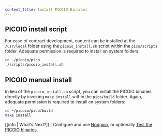 ```yaml
---
content_title: Install PICOIO Binaries
---
```


## PICOIO install script

For ease of contract development, content can be installed at the `/usr/local` folder using the `picoio_install.sh` script within the `pico/scripts` folder. Adequate permission is required to install on system folders:

```sh
cd ~/picoio/pico
./scripts/picoio_install.sh
```

## PICOIO manual install

In lieu of the `picoio_install.sh` script, you can install the PICOIO binaries directly by invoking `make install` within the `pico/build` folder. Again, adequate permission is required to install on system folders:

```sh
cd ~/picoio/pico/build
make install
```

[[info | What's Next?]]
| Configure and use [Nodpico](../../../01_nodpico/index.md), or optionally [Test the PICOIO binaries](04_test-picoio-binaries.md).
